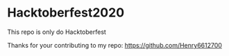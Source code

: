 # Hacktoberfest2020

This repo is only do Hacktoberfest

Thanks for your contributing to my repo:
https://github.com/Henry6612700
